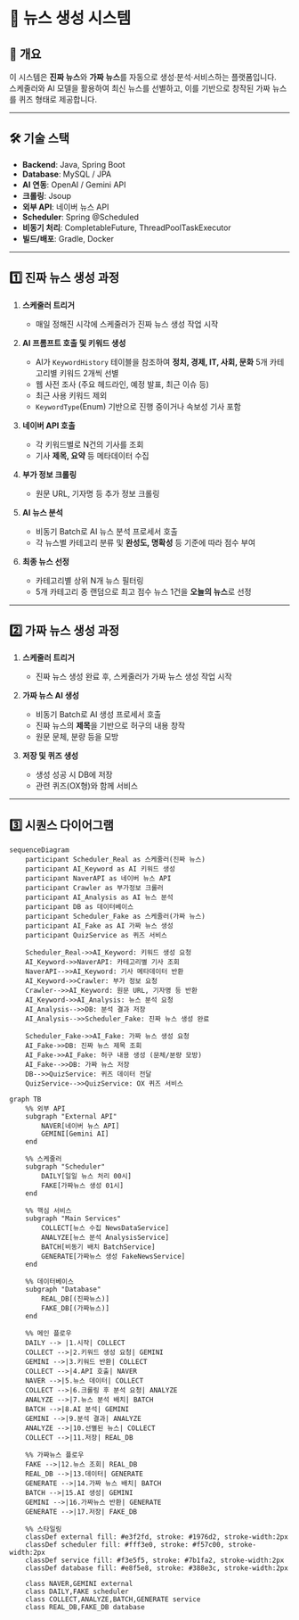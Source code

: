 # 📰 뉴스 생성 시스템

## 📌 개요
이 시스템은 **진짜 뉴스**와 **가짜 뉴스**를 자동으로 생성·분석·서비스하는 플랫폼입니다.  
스케줄러와 AI 모델을 활용하여 최신 뉴스를 선별하고, 이를 기반으로 창작된 가짜 뉴스를 퀴즈 형태로 제공합니다.

---

## 🛠 기술 스택
- **Backend**: Java, Spring Boot
- **Database**: MySQL / JPA
- **AI 연동**: OpenAI / Gemini API
- **크롤링**: Jsoup
- **외부 API**: 네이버 뉴스 API
- **Scheduler**: Spring @Scheduled
- **비동기 처리**: CompletableFuture, ThreadPoolTaskExecutor
- **빌드/배포**: Gradle, Docker

---

## 1️⃣ 진짜 뉴스 생성 과정

1. **스케줄러 트리거**
   - 매일 정해진 시각에 스케줄러가 진짜 뉴스 생성 작업 시작

2. **AI 프롬프트 호출 및 키워드 생성**
   - AI가 `KeywordHistory` 테이블을 참조하여 **정치, 경제, IT, 사회, 문화** 5개 카테고리별 키워드 2개씩 선별
   - 웹 사전 조사 (주요 헤드라인, 예정 발표, 최근 이슈 등)
   - 최근 사용 키워드 제외
   - `KeywordType`(Enum) 기반으로 진행 중이거나 속보성 기사 포함

3. **네이버 API 호출**
   - 각 키워드별로 N건의 기사를 조회
   - 기사 **제목, 요약** 등 메타데이터 수집

4. **부가 정보 크롤링**
   - 원문 URL, 기자명 등 추가 정보 크롤링

5. **AI 뉴스 분석**
   - 비동기 Batch로 AI 뉴스 분석 프로세서 호출
   - 각 뉴스별 카테고리 분류 및 **완성도, 명확성** 등 기준에 따라 점수 부여

6. **최종 뉴스 선정**
   - 카테고리별 상위 N개 뉴스 필터링
   - 5개 카테고리 중 랜덤으로 최고 점수 뉴스 1건을 **오늘의 뉴스**로 선정

---

## 2️⃣ 가짜 뉴스 생성 과정

1. **스케줄러 트리거**
   - 진짜 뉴스 생성 완료 후, 스케줄러가 가짜 뉴스 생성 작업 시작

2. **가짜 뉴스 AI 생성**
   - 비동기 Batch로 AI 생성 프로세서 호출
   - 진짜 뉴스의 **제목**을 기반으로 허구의 내용 창작
   - 원문 문체, 분량 등을 모방

3. **저장 및 퀴즈 생성**
   - 생성 성공 시 DB에 저장
   - 관련 퀴즈(OX형)와 함께 서비스

---

## 3️⃣ 시퀀스 다이어그램

```mermaid
sequenceDiagram
    participant Scheduler_Real as 스케줄러(진짜 뉴스)
    participant AI_Keyword as AI 키워드 생성
    participant NaverAPI as 네이버 뉴스 API
    participant Crawler as 부가정보 크롤러
    participant AI_Analysis as AI 뉴스 분석
    participant DB as 데이터베이스
    participant Scheduler_Fake as 스케줄러(가짜 뉴스)
    participant AI_Fake as AI 가짜 뉴스 생성
    participant QuizService as 퀴즈 서비스

    Scheduler_Real->>AI_Keyword: 키워드 생성 요청
    AI_Keyword->>NaverAPI: 카테고리별 기사 조회
    NaverAPI-->>AI_Keyword: 기사 메타데이터 반환
    AI_Keyword->>Crawler: 부가 정보 요청
    Crawler-->>AI_Keyword: 원문 URL, 기자명 등 반환
    AI_Keyword->>AI_Analysis: 뉴스 분석 요청
    AI_Analysis-->>DB: 분석 결과 저장
    AI_Analysis-->>Scheduler_Fake: 진짜 뉴스 생성 완료

    Scheduler_Fake->>AI_Fake: 가짜 뉴스 생성 요청
    AI_Fake->>DB: 진짜 뉴스 제목 조회
    AI_Fake->>AI_Fake: 허구 내용 생성 (문체/분량 모방)
    AI_Fake-->>DB: 가짜 뉴스 저장
    DB-->>QuizService: 퀴즈 데이터 전달
    QuizService-->>QuizService: OX 퀴즈 서비스

graph TB
    %% 외부 API
    subgraph "External API"
        NAVER[네이버 뉴스 API]
        GEMINI[Gemini AI]
    end
    
    %% 스케줄러
    subgraph "Scheduler"
        DAILY[일일 뉴스 처리 00시]
        FAKE[가짜뉴스 생성 01시]
    end
    
    %% 핵심 서비스
    subgraph "Main Services"
        COLLECT[뉴스 수집 NewsDataService]
        ANALYZE[뉴스 분석 AnalysisService]
        BATCH[비동기 배치 BatchService]
        GENERATE[가짜뉴스 생성 FakeNewsService]
    end
    
    %% 데이터베이스
    subgraph "Database"
        REAL_DB[(진짜뉴스)]
        FAKE_DB[(가짜뉴스)]
    end
    
    %% 메인 플로우
    DAILY --> |1.시작| COLLECT
    COLLECT -->|2.키워드 생성 요청| GEMINI
    GEMINI -->|3.키워드 반환| COLLECT
    COLLECT -->|4.API 호출| NAVER
    NAVER -->|5.뉴스 데이터| COLLECT
    COLLECT -->|6.크롤링 후 분석 요청| ANALYZE
    ANALYZE -->|7.뉴스 분석 배치| BATCH
    BATCH -->|8.AI 분석| GEMINI
    GEMINI -->|9.분석 결과| ANALYZE
    ANALYZE -->|10.선별된 뉴스| COLLECT
    COLLECT -->|11.저장| REAL_DB
    
    %% 가짜뉴스 플로우
    FAKE -->|12.뉴스 조회| REAL_DB
    REAL_DB -->|13.데이터| GENERATE
    GENERATE -->|14.가짜 뉴스 배치| BATCH
    BATCH -->|15.AI 생성| GEMINI
    GEMINI -->|16.가짜뉴스 반환| GENERATE
    GENERATE -->|17.저장| FAKE_DB
    
    %% 스타일링
    classDef external fill: #e3f2fd, stroke: #1976d2, stroke-width:2px
    classDef scheduler fill: #fff3e0, stroke: #f57c00, stroke-width:2px
    classDef service fill: #f3e5f5, stroke: #7b1fa2, stroke-width:2px
    classDef database fill: #e8f5e8, stroke: #388e3c, stroke-width:2px
    
    class NAVER,GEMINI external
    class DAILY,FAKE scheduler
    class COLLECT,ANALYZE,BATCH,GENERATE service
    class REAL_DB,FAKE_DB database
